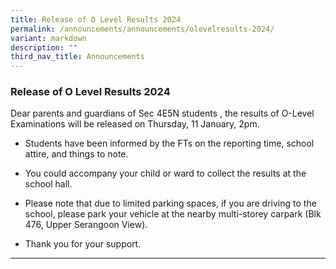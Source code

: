 ```yaml
---
title: Release of O Level Results 2024
permalink: /announcements/announcements/olevelresults-2024/
variant: markdown
description: ""
third_nav_title: Announcements
---
```

### Release of O Level Results 2024

Dear parents and guardians of Sec 4E5N students , the results of O-Level Examinations will be released on Thursday, 11 January, 2pm.

* Students have been informed by the FTs on the reporting time, school attire, and things to note.

* You could accompany your child or ward to collect the results at the school hall.

* Please note that due to limited parking spaces, if you are driving to the school, please park your vehicle at the nearby multi-storey carpark (Blk 476, Upper Serangoon View).

* Thank you for your support.

<hr>
